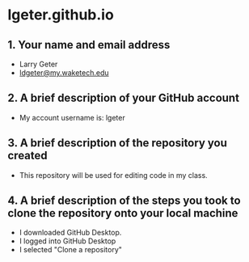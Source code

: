 # lgeter.github.io

## 1.	Your name and email address
* Larry Geter
* ldgeter@my.waketech.edu

## 2.	A brief description of your GitHub account
* My account username is: lgeter

## 3.	A brief description of the repository you created
* This repository will be used for editing code in my class.

## 4.	A brief description of the steps you took to clone the repository onto your local machine
* I downloaded GitHub Desktop.
* I logged into GitHub Desktop
* I selected "Clone a repository"
